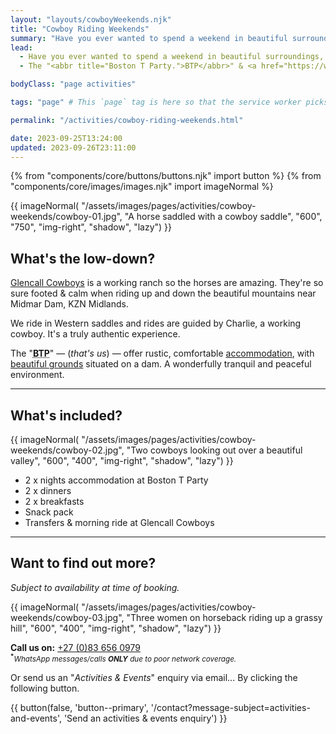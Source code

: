```yaml
---
layout: "layouts/cowboyWeekends.njk"
title: "Cowboy Riding Weekends"
summary: "Have you ever wanted to spend a weekend in beautiful surroundings, on horseback, like a cowboy? Then join Boston T Party & Glencall Cowboys sometime for an unforgettable horse riding experience."
lead:
  - Have you ever wanted to spend a weekend in beautiful surroundings, on horseback, like a cowboy? Well... now's your chance.
  - The "<abbr title="Boston T Party.">BTP</abbr>" & <a href="https://www.facebook.com/profile.php?id=100078836859229&mibextid=ZbWKwL">Glencall Cowboys</a> ranch have teamed up to offer guests an opportunity to take time out to have a really unique horse riding experience.

bodyClass: "page activities"

tags: "page" # This `page` tag is here so that the service worker picks them up. These pages aren't picked up in the `mainnav` or `footernav` loops

permalink: "/activities/cowboy-riding-weekends.html"

date: 2023-09-25T13:24:00
updated: 2023-09-26T23:11:00
---
```


{% from "components/core/buttons/buttons.njk" import button %}
{% from "components/core/images/images.njk" import imageNormal %}

{{ imageNormal(
  "/assets/images/pages/activities/cowboy-weekends/cowboy-01.jpg",
  "A horse saddled with a cowboy saddle",
  "600",
  "750",
  "img-right",
  "shadow",
  "lazy")
}}

## What's the low-down?

[Glencall Cowboys](https://www.facebook.com/profile.php?id=100078836859229&mibextid=ZbWKwL) is a working ranch so the horses are amazing. They're so sure footed & calm when riding up and down the beautiful mountains near Midmar Dam, KZN Midlands.

We ride in Western saddles and rides are guided by Charlie, a working cowboy. It's a truly authentic experience.

The "<abbr title="Boston T Party."><b>BTP</b></abbr>" &mdash; (*that's us*) &mdash;  offer rustic, comfortable [accommodation](/accommodation), with [beautiful grounds](/gallery#btp-grounds) situated on a dam. A wonderfully tranquil and peaceful environment.

---

## What's included?

{{ imageNormal(
  "/assets/images/pages/activities/cowboy-weekends/cowboy-02.jpg",
  "Two cowboys looking out over a beautiful valley",
  "600",
  "400",
  "img-right",
  "shadow",
  "lazy")
}}

* 2 x nights accommodation at Boston T Party
* 2 x dinners
* 2 x breakfasts
* Snack pack
* Transfers & morning ride at Glencall Cowboys

---

## Want to find out more?

*Subject to availability at time of booking.*

{{ imageNormal(
  "/assets/images/pages/activities/cowboy-weekends/cowboy-03.jpg",
  "Three women on horseback riding up a grassy hill",
  "600",
  "400",
  "img-right",
  "shadow",
  "lazy")
}}

**Call us on:** <a href="tel:27-83-6560979" rel="nofollow">+27 (0)83 656 0979</a>  
<small><sup><b>*</b></sup>*WhatsApp messages/calls **ONLY** due to poor network coverage.*</small>

Or send us an "*Activities & Events*" enquiry via email... <span class="visually-hidden">By clicking the following button.</span>

{{ button(false, 'button--primary', '/contact?message-subject=activities-and-events', 'Send an activities & events enquiry') }}
